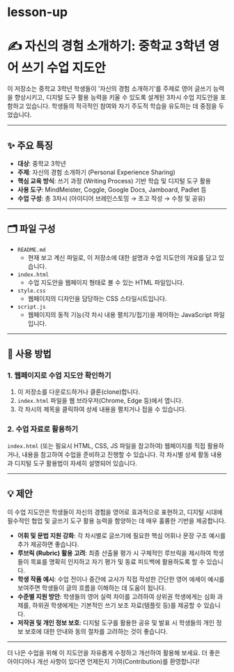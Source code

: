 # lesson-up
# ✍️ 자신의 경험 소개하기: 중학교 3학년 영어 쓰기 수업 지도안

이 저장소는 중학교 3학년 학생들이 '자신의 경험 소개하기'를 주제로 영어 글쓰기 능력을 향상시키고, 디지털 도구 활용 능력을 키울 수 있도록 설계된 3차시 수업 지도안을 포함하고 있습니다. 학생들의 적극적인 참여와 자기 주도적 학습을 유도하는 데 중점을 두었습니다.

---

## ✨ 주요 특징

* **대상**: 중학교 3학년
* **주제**: 자신의 경험 소개하기 (Personal Experience Sharing)
* **핵심 교육 방식**: 쓰기 과정 (Writing Process) 기반 학습 및 디지털 도구 활용
* **사용 도구**: MindMeister, Coggle, Google Docs, Jamboard, Padlet 등
* **수업 구성**: 총 3차시 (아이디어 브레인스토밍 → 초고 작성 → 수정 및 공유)

---

## 🗂 파일 구성

* `README.md`
    * 현재 보고 계신 파일로, 이 저장소에 대한 설명과 수업 지도안의 개요를 담고 있습니다.
* `index.html`
    * 수업 지도안을 웹페이지 형태로 볼 수 있는 HTML 파일입니다.
* `style.css`
    * 웹페이지의 디자인을 담당하는 CSS 스타일시트입니다.
* `script.js`
    * 웹페이지의 동적 기능(각 차시 내용 펼치기/접기)을 제어하는 JavaScript 파일입니다.

---

## 🚀 사용 방법

### 1. 웹페이지로 수업 지도안 확인하기

1.  이 저장소를 다운로드하거나 클론(clone)합니다.
2.  `index.html` 파일을 웹 브라우저(Chrome, Edge 등)에서 엽니다.
3.  각 차시의 제목을 클릭하여 상세 내용을 펼치거나 접을 수 있습니다.

### 2. 수업 자료로 활용하기

`index.html` (또는 필요시 HTML, CSS, JS 파일을 참고하여) 웹페이지를 직접 활용하거나, 내용을 참고하여 수업을 준비하고 진행할 수 있습니다. 각 차시별 상세 활동 내용과 디지털 도구 활용법이 자세히 설명되어 있습니다.

---

## 💡 제안

이 수업 지도안은 학생들이 자신의 경험을 영어로 효과적으로 표현하고, 디지털 시대에 필수적인 협업 및 글쓰기 도구 활용 능력을 함양하는 데 매우 훌륭한 기반을 제공합니다.

* **어휘 및 문법 지원 강화**: 각 차시별로 글쓰기에 필요한 핵심 어휘나 문장 구조 예시를 추가 제공하면 좋습니다.
* **루브릭 (Rubric) 활용 고려**: 최종 산출물 평가 시 구체적인 루브릭을 제시하여 학생들이 목표를 명확히 인지하고 자기 평가 및 동료 피드백에 활용하도록 할 수 있습니다.
* **학생 작품 예시**: 수업 전이나 중간에 교사가 직접 작성한 간단한 영어 에세이 예시를 보여주면 학생들이 글의 흐름을 이해하는 데 도움이 됩니다.
* **수준별 지원 방안**: 학생들의 영어 실력 차이를 고려하여 상위권 학생에게는 심화 과제를, 하위권 학생에게는 기본적인 쓰기 보조 자료(템플릿 등)를 제공할 수 있습니다.
* **저작권 및 개인 정보 보호**: 디지털 도구를 활용한 공유 및 발표 시 학생들의 개인 정보 보호에 대한 안내와 동의 절차를 고려하는 것이 좋습니다.

---

더 나은 수업을 위해 이 지도안을 자유롭게 수정하고 개선하여 활용해 보세요. 더 좋은 아이디어나 개선 사항이 있다면 언제든지 기여(Contribution)를 환영합니다!
